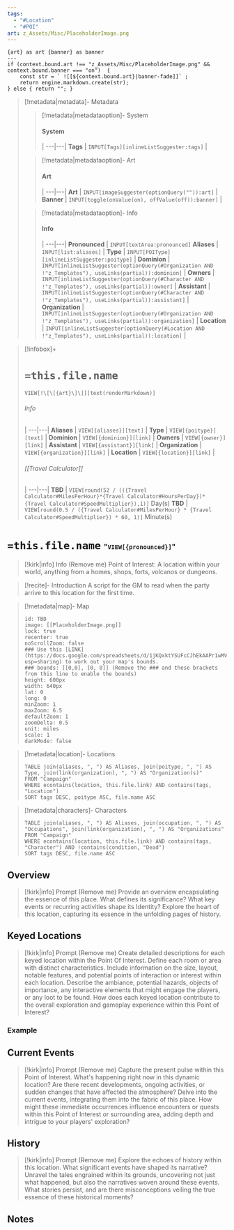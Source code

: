 ```yaml
---
tags:
  - "#Location"
  - "#POI"
art: z_Assets/Misc/PlaceholderImage.png
---
```


```meta-bind-js-view 
{art} as art {banner} as banner
--- 
if (context.bound.art !== "z_Assets/Misc/PlaceholderImage.png" && context.bound.banner === "on")  { 
    const str = ` ![[${context.bound.art}|banner-fade]]` ;
    return engine.markdown.create(str); 
} else { return ""; }
```

> [!metadata|metadata]- Metadata 
>> [!metadata|metadataoption]- System
>> #### System
>>  |
>> ---|---|
> **Tags** | `INPUT[Tags][inlineListSuggester:tags]` |
>
>> [!metadata|metadataoption]- Art
>> #### Art
>>  |
>> ---|---|
> **Art** | `INPUT[imageSuggester(optionQuery("")):art]` |
> **Banner** | `INPUT[toggle(onValue(on), offValue(off)):banner]` |
>
>> [!metadata|metadataoption]- Info
>> #### Info
>>  |
>> ---|---|
>> **Pronounced** |  `INPUT[textArea:pronounced]`
>> **Aliases** | `INPUT[list:aliases]` |
>> **Type** | `INPUT[POIType][inlineListSuggester:poitype]` |
>> **Dominion** | `INPUT[inlineListSuggester(optionQuery(#Organization AND !"z_Templates"), useLinks(partial)):dominion]` |
>> **Owners** | `INPUT[inlineListSuggester(optionQuery(#Character AND !"z_Templates"), useLinks(partial)):owner]` |
>> **Assistant** | `INPUT[inlineListSuggester(optionQuery(#Character AND !"z_Templates"), useLinks(partial)):assistant]` |
>> **Organization** | `INPUT[inlineListSuggester(optionQuery(#Organization AND !"z_Templates"), useLinks(partial)):organization]` |
>> **Location** | `INPUT[inlineListSuggester(optionQuery(#Location AND !"z_Templates"), useLinks(partial)):location]` |

> [!infobox]+
> # `=this.file.name`
> `VIEW[!\[\[{art}\]\]][text(renderMarkdown)]`
> ###### Info
>  |
> ---|---|
> **Aliases** | `VIEW[{aliases}][text]` |
> **Type** | `VIEW[{poitype}][text]` |
> **Dominion** | `VIEW[{dominion}][link]` |
> **Owners** | `VIEW[{owner}][link]` |
> **Assistant** | `VIEW[{assistant}][link]` |
> **Organization** | `VIEW[{organization}][link]` |
> **Location** | `VIEW[{location}][link]` |
> ###### [[Travel Calculator]] 
>  |
> ---|---|
> **TBD** | `VIEW[round(52 / (({Travel Calculator#MilesPerHour}*{Travel Calculator#HoursPerDay})*{Travel Calculator#SpeedMultiplier}),1)]` Day(s)
> **TBD** | `VIEW[round(0.5 / ({Travel Calculator#MilesPerHour} * {Travel Calculator#SpeedMultiplier}) * 60, 1)]` Minute(s)

# `=this.file.name` <span style="font-size: medium">"`VIEW[{pronounced}]`"</span>
> [!kirk|info] Info (Remove me)
> Point of Interest: A location within your world, anything from a homes, shops, forts, volcanos or dungeons.

> [!recite]- Introduction
> A script for the GM to read when the party arrive to this location for the first time.

> [!metadata|map]- Map
> ```leaflet
> id: TBD
> image: [[PlaceholderImage.png]]
> lock: true
> recenter: true
> noScrollZoom: false
> ### Use this [LINK](https://docs.google.com/spreadsheets/d/1jKQxktYSUFcCJhEkAAPr1wMVBTqUdpEfA5XveUXI17I/edit?usp=sharing) to work out your map's bounds.
> ### bounds: [[0,0], [0, 0]] (Remove the ### and these brackets from this line to enable the bounds)
> height: 600px
> width: 640px
> lat: 0
> long: 0
> minZoom: 1
> maxZoom: 6.5
> defaultZoom: 1
> zoomDelta: 0.5
> unit: miles
> scale: 1
> darkMode: false
> ```

> [!metadata|location]- Locations
> ```dataview
> TABLE join(aliases, ", ") AS Aliases, join(poitype, ", ") AS Type, join(link(organization), ", ") AS "Organization(s)"
> FROM "Campaign"
> WHERE econtains(location, this.file.link) AND contains(tags, "Location")
> SORT tags DESC, poitype ASC, file.name ASC

> [!metadata|characters]- Characters
> ```dataview
> TABLE join(aliases, ", ") AS Aliases, join(occupation, ", ") AS "Occupations", join(link(organization), ", ") AS "Organizations"
> FROM "Campaign"
> WHERE econtains(location, this.file.link) AND contains(tags, "Character") AND !contains(condition, "Dead")
> SORT tags DESC, file.name ASC

## Overview 

> [!kirk|info] Prompt (Remove me)
> Provide an overview encapsulating the essence of this place. What defines its significance? What key events or recurring activities shape its Identity? Explore the heart of this location, capturing its essence in the unfolding pages of history.

## Keyed Locations

> [!kirk|info] Prompt (Remove me)
Create detailed descriptions for each keyed location within the Point Of Interest. Define each room or area with distinct characteristics. Include information on the size, layout, notable features, and potential points of interaction or interest within each location. Describe the ambiance, potential hazards, objects of importance, any interactive elements that might engage the players, or any loot to be found. How does each keyed location contribute to the overall exploration and gameplay experience within this Point of Interest?

### Example


## Current Events

> [!kirk|info] Prompt (Remove me)
> Capture the present pulse within this Point of Interest. What's happening right now in this dynamic location? Are there recent developments, ongoing activities, or sudden changes that have affected the atmosphere? Delve into the current events, integrating them into the fabric of this place. How might these immediate occurrences influence encounters or quests within this Point of Interest or surrounding area, adding depth and intrigue to your players' exploration?

## History

> [!kirk|info] Prompt (Remove me)
> Explore the echoes of history within this location. What significant events have shaped its narrative? Unravel the tales engrained within its grounds, uncovering not just what happened, but also the narratives woven around these events. What stories persist, and are there misconceptions veiling the true essence of these historical moments?

## Notes

